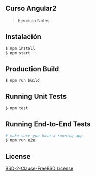 ## Curso Angular2
> Ejercicio Notes

## Instalación

```bash
$ npm install
$ npm start
```

## Production Build
```bash
$ npm run build
```

## Running Unit Tests
```bash
$ npm test
```

## Running End-to-End Tests
```bash
# make sure you have a running app
$ npm run e2e
```

## License
<a href="https://opensource.org/licenses/BSD-2-Clause-FreeBSD">BSD-2-Clause-FreeBSD License</a>
